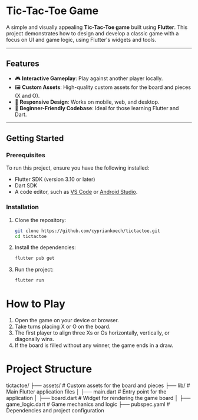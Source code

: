 # Tic-Tac-Toe Game

A simple and visually appealing **Tic-Tac-Toe game** built using **Flutter**. This project demonstrates how to design and develop a classic game with a focus on UI and game logic, using Flutter's widgets and tools.

---

## Features
- 🎮 **Interactive Gameplay**: Play against another player locally.
- 🖼️ **Custom Assets**: High-quality custom assets for the board and pieces (X and O).
- 📱 **Responsive Design**: Works on mobile, web, and desktop.
- 🌟 **Beginner-Friendly Codebase**: Ideal for those learning Flutter and Dart.

---

## Getting Started

### Prerequisites
To run this project, ensure you have the following installed:
- Flutter SDK (version 3.10 or later)
- Dart SDK
- A code editor, such as [VS Code](https://code.visualstudio.com/) or [Android Studio](https://developer.android.com/studio).

### Installation
1. Clone the repository:
   ```bash
   git clone https://github.com/cypriankoech/tictactoe.git
   cd tictactoe
2. Install the dependencies:
   ```bash
   flutter pub get
3. Run the project:
   ```bash
   flutter run

# How to Play
1. Open the game on your device or browser.
2. Take turns placing X or O on the board.
3. The first player to align three Xs or Os horizontally, vertically, or diagonally wins.
4. If the board is filled without any winner, the game ends in a draw.

# Project Structure
tictactoe/
├── assets/         # Custom assets for the board and pieces
├── lib/            # Main Flutter application files
│   ├── main.dart   # Entry point for the application
│   ├── board.dart  # Widget for rendering the game board
│   ├── game_logic.dart  # Game mechanics and logic
├── pubspec.yaml    # Dependencies and project configuration
